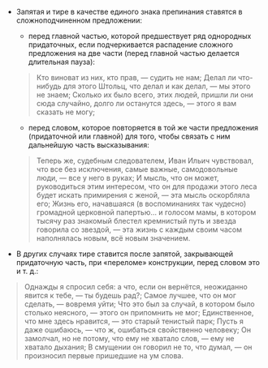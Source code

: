 - Запятая и тире в качестве единого знака препинания ставятся в сложноподчиненном предложении:
	- перед главной частью, которой предшествует ряд однородных придаточных, если подчеркивается распадение сложного предложения на две части (перед главной частью делается длительная пауза):
	> Кто виноват из них, кто прав, — судить не нам;
	> Делал ли что-нибудь для этого Штольц, что делал и как делал, — мы этого не знаем;
	> Сколько их было всего, этих людей, пришли ли они сюда случайно, долго ли останутся здесь, — этого я вам сказать не могу;
	- перед словом, которое повторяется в той же части предложения (придаточной или главной) для того, чтобы связать с ним дальнейшую часть высказывания:
	> Теперь же, судебным следователем, Иван Ильич чувствовал, что все без исключения, самые важные, самодовольные люди, — все у него в руках;
	> И мысль, что он может, руководиться этим интересом, что он для продажи этого леса будет искать примирения с женой, — эта мысль оскорбляла его;
	> Жизнь его, начавшаяся (в воспоминаниях так чудесно) громадной церковной папертью… и голосом мамы, в котором тысячу раз знакомый блестел кремнистый путь и звезда говорила со звездой, — эта жизнь с каждым своим часом наполнялась новым, всё новым значением.

- В других случаях тире ставится после запятой, закрывающей придаточную часть, при «переломе» конструкции, перед словом это и т. д.:
> Однажды я спросил себя: а что, если он вернётся, неожиданно явится к тебе, — ты будешь рад?;
> Самое лучшее, что он мог сделать, — вовремя уйти;
> Что это был за случай, в котором было столько неясного, — этого он припомнить не мог;
> Единственное, что мне здесь нравится, — это старый тенистый парк;
> Пусть я даже ошибаюсь, — что ж, ошибаться свойственно человеку;
> Он замолчал, но не потому, что ему не хватало слов, — ему не хватало дыхания;
> В смущении он говорил не то, что думал, — он произносил первые пришедшие на ум слова.
